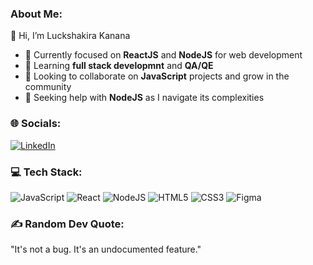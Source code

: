 ###  About Me:
👋 Hi, I’m Luckshakira Kanana  
- 🔭 Currently focused on **ReactJS** and **NodeJS** for web development  
- 🌱 Learning **full stack developmnt** and **QA/QE** 
- 💞 Looking to collaborate on **JavaScript** projects and grow in the community  
- 🤔 Seeking help with **NodeJS** as I navigate its complexities  

### 🌐 Socials:
[![LinkedIn](https://img.shields.io/badge/LinkedIn-0A66C2?style=for-the-badge&logo=linkedin&logoColor=white)](https://www.linkedin.com/in/luckshakira-kanana-0733b923b)



### 💻 Tech Stack:
![JavaScript](https://img.shields.io/badge/JavaScript-F7DF1E?style=for-the-badge&logo=javascript&logoColor=black)
![React](https://img.shields.io/badge/React-61DAFB?style=for-the-badge&logo=react&logoColor=white)
![NodeJS](https://img.shields.io/badge/Node.js-339933?style=for-the-badge&logo=nodedotjs&logoColor=white)
![HTML5](https://img.shields.io/badge/HTML5-E34F26?style=for-the-badge&logo=html5&logoColor=white)
![CSS3](https://img.shields.io/badge/CSS3-1572B6?style=for-the-badge&logo=css3&logoColor=white)
![Figma](https://img.shields.io/badge/Figma-F24E1E?style=for-the-badge&logo=figma&logoColor=white)


### ✍️ Random Dev Quote:
"It's not a bug. It's an undocumented feature."
